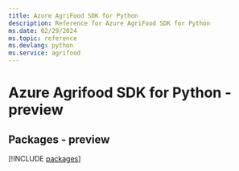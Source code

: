 ```yaml
---
title: Azure AgriFood SDK for Python
description: Reference for Azure AgriFood SDK for Python
ms.date: 02/29/2024
ms.topic: reference
ms.devlang: python
ms.service: agrifood
---
```

# Azure Agrifood SDK for Python - preview
## Packages - preview
[!INCLUDE [packages](agrifood-index.md)]
